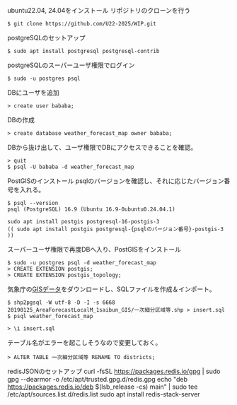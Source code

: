 ubuntu22.04, 24.04をインストール
リポジトリのクローンを行う
```
$ git clone https://github.com/U22-2025/WIP.git
```

postgreSQLのセットアップ
```
$ sudo apt install postgresql postgresql-contrib
```
postgreSQLのスーパーユーザ権限でログイン
```
$ sudo -u postgres psql

```
DBにユーザを追加
```
> create user bababa;
```

DBの作成
```
> create database weather_forecast_map owner bababa;
```
DBから抜け出して、ユーザ権限でDBにアクセスできることを確認。
```
> quit
$ psql -U bababa -d weather_forecast_map
```
PostGISのインストール
psqlのバージョンを確認し、それに応じたバージョン番号を入れる。
```
$ psql --version
psql (PostgreSQL) 16.9 (Ubuntu 16.9-0ubuntu0.24.04.1)

sudo apt install postgis postgresql-16-postgis-3
(( sudo apt install postgis postgresql-{psqlのバージョン番号}-postgis-3 ))
```
スーパーユーザ権限で再度DBへ入り、PostGISをインストール
```
$ sudo -u postgres psql -d weather_forecast_map
> CREATE EXTENSION postgis;
> CREATE EXTENSION postgis_topology;
```
気象庁の[GISデータ](https://www.data.jma.go.jp/developer/gis/20190125_AreaForecastLocalM_1saibun_GIS.zip)をダウンロードし、SQLファイルを作成＆インポート。
```
$ shp2pgsql -W utf-8 -D -I -s 6668 20190125_AreaForecastLocalM_1saibun_GIS/一次細分区域等.shp > insert.sql
$ psql weather_forecast_map

> \i insert.sql
```
テーブル名がエラーを起こしそうなので変更しておく。
```
> ALTER TABLE 一次細分区域等 RENAME TO districts;
```


redisJSONのセットアップ
curl -fsSL https://packages.redis.io/gpg | sudo gpg --dearmor -o /etc/apt/trusted.gpg.d/redis.gpg
echo "deb https://packages.redis.io/deb $(lsb_release -cs) main" | sudo tee /etc/apt/sources.list.d/redis.list
sudo apt install redis-stack-server
